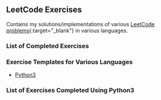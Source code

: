 ## LeetCode Exercises
Contains my solutions/implementations of various [LeetCode problems](https://leetcode.com/problemset/all/){:target="_blank"} in various languages.

### List of Completed Exercises


### Exercise Templates for Various Languages
* [Python3](/Python3/template.py)

### List of Exercises Completed Using Python3

